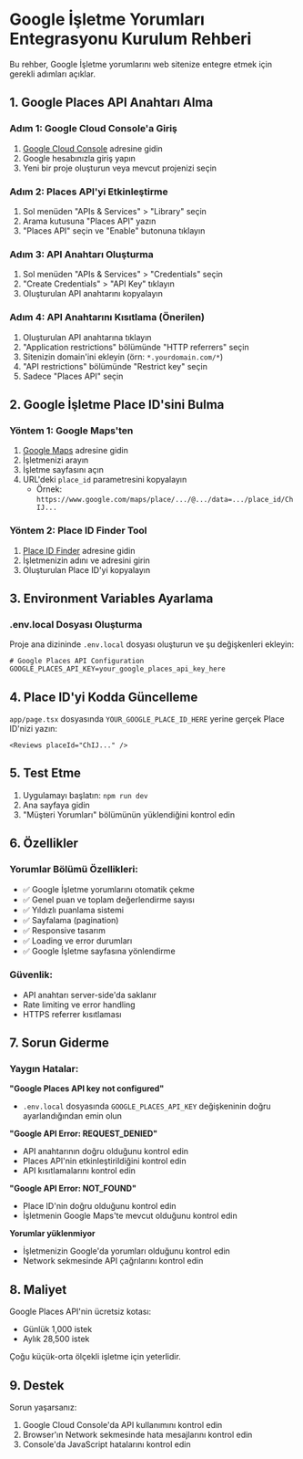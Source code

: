 # Google İşletme Yorumları Entegrasyonu Kurulum Rehberi

Bu rehber, Google İşletme yorumlarını web sitenize entegre etmek için gerekli adımları açıklar.

## 1. Google Places API Anahtarı Alma

### Adım 1: Google Cloud Console'a Giriş
1. [Google Cloud Console](https://console.cloud.google.com/) adresine gidin
2. Google hesabınızla giriş yapın
3. Yeni bir proje oluşturun veya mevcut projenizi seçin

### Adım 2: Places API'yi Etkinleştirme
1. Sol menüden "APIs & Services" > "Library" seçin
2. Arama kutusuna "Places API" yazın
3. "Places API" seçin ve "Enable" butonuna tıklayın

### Adım 3: API Anahtarı Oluşturma
1. Sol menüden "APIs & Services" > "Credentials" seçin
2. "Create Credentials" > "API Key" tıklayın
3. Oluşturulan API anahtarını kopyalayın

### Adım 4: API Anahtarını Kısıtlama (Önerilen)
1. Oluşturulan API anahtarına tıklayın
2. "Application restrictions" bölümünde "HTTP referrers" seçin
3. Sitenizin domain'ini ekleyin (örn: `*.yourdomain.com/*`)
4. "API restrictions" bölümünde "Restrict key" seçin
5. Sadece "Places API" seçin

## 2. Google İşletme Place ID'sini Bulma

### Yöntem 1: Google Maps'ten
1. [Google Maps](https://maps.google.com) adresine gidin
2. İşletmenizi arayın
3. İşletme sayfasını açın
4. URL'deki `place_id` parametresini kopyalayın
   - Örnek: `https://www.google.com/maps/place/.../@.../data=.../place_id/ChIJ...`

### Yöntem 2: Place ID Finder Tool
1. [Place ID Finder](https://developers.google.com/maps/documentation/places/web-service/place-id) adresine gidin
2. İşletmenizin adını ve adresini girin
3. Oluşturulan Place ID'yi kopyalayın

## 3. Environment Variables Ayarlama

### .env.local Dosyası Oluşturma
Proje ana dizininde `.env.local` dosyası oluşturun ve şu değişkenleri ekleyin:

```env
# Google Places API Configuration
GOOGLE_PLACES_API_KEY=your_google_places_api_key_here
```

## 4. Place ID'yi Kodda Güncelleme

`app/page.tsx` dosyasında `YOUR_GOOGLE_PLACE_ID_HERE` yerine gerçek Place ID'nizi yazın:

```tsx
<Reviews placeId="ChIJ..." />
```

## 5. Test Etme

1. Uygulamayı başlatın: `npm run dev`
2. Ana sayfaya gidin
3. "Müşteri Yorumları" bölümünün yüklendiğini kontrol edin

## 6. Özellikler

### Yorumlar Bölümü Özellikleri:
- ✅ Google İşletme yorumlarını otomatik çekme
- ✅ Genel puan ve toplam değerlendirme sayısı
- ✅ Yıldızlı puanlama sistemi
- ✅ Sayfalama (pagination)
- ✅ Responsive tasarım
- ✅ Loading ve error durumları
- ✅ Google İşletme sayfasına yönlendirme

### Güvenlik:
- API anahtarı server-side'da saklanır
- Rate limiting ve error handling
- HTTPS referrer kısıtlaması

## 7. Sorun Giderme

### Yaygın Hatalar:

**"Google Places API key not configured"**
- `.env.local` dosyasında `GOOGLE_PLACES_API_KEY` değişkeninin doğru ayarlandığından emin olun

**"Google API Error: REQUEST_DENIED"**
- API anahtarının doğru olduğunu kontrol edin
- Places API'nin etkinleştirildiğini kontrol edin
- API kısıtlamalarını kontrol edin

**"Google API Error: NOT_FOUND"**
- Place ID'nin doğru olduğunu kontrol edin
- İşletmenin Google Maps'te mevcut olduğunu kontrol edin

**Yorumlar yüklenmiyor**
- İşletmenizin Google'da yorumları olduğunu kontrol edin
- Network sekmesinde API çağrılarını kontrol edin

## 8. Maliyet

Google Places API'nin ücretsiz kotası:
- Günlük 1,000 istek
- Aylık 28,500 istek

Çoğu küçük-orta ölçekli işletme için yeterlidir.

## 9. Destek

Sorun yaşarsanız:
1. Google Cloud Console'da API kullanımını kontrol edin
2. Browser'ın Network sekmesinde hata mesajlarını kontrol edin
3. Console'da JavaScript hatalarını kontrol edin 